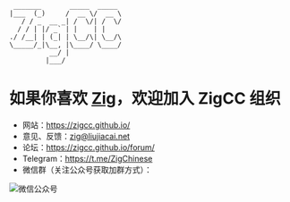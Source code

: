 
```text
 _______       _____  _____
|___  (_)     /  __ \/  __ \
   / / _  __ _| /  \/| /  \/
  / / | |/ _` | |    | |
./ /__| | (_| | \__/\| \__/\
\_____/_|\__, |\____/ \____/
          __/ |
         |___/

```

# 如果你喜欢 [Zig](https://ziglang.org/)，欢迎加入 ZigCC 组织
- 网站：https://zigcc.github.io/
- 意见、反馈：[zig@liujiacai.net](mailto:zig@liujiacai.net)
- 论坛：https://zigcc.github.io/forum/
- Telegram：https://t.me/ZigChinese
- 微信群（关注公众号获取加群方式）：

![微信公众号](https://github.com/zigcc/.github/raw/main/zig_mp.png)

